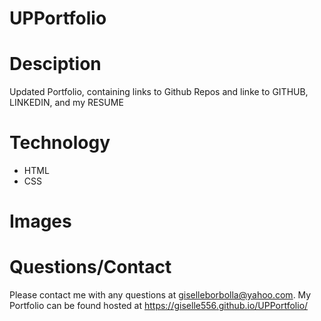 # UPPortfolio

# Desciption

Updated Portfolio, containing links to Github Repos and linke to GITHUB, LINKEDIN, and my RESUME

# Technology

* HTML
* CSS

# Images



# Questions/Contact

Please contact me with any questions at giselleborbolla@yahoo.com. My Portfolio can be found hosted at https://giselle556.github.io/UPPortfolio/